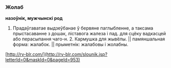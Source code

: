 ### Жолаб
**назоўнік, мужчынскі род**

1. Прадаўгаватае выдзеўбанае ў бервяне паглыбленне, а таксама прыстасаванне з дошак, ліставога жалеза і пад. для сцёку вадкасцей або перасыпання чаго-н. 2. Кармушка для жывёлы. || памяншальная форма: жалабок. || прыметнік: жалабовы і жолабны.

<a rel="author">[http://rv-blr.com/](http://rv-blr.com/slounik.jsp?letterId=0&maskId=0&pageId=953)</a>
